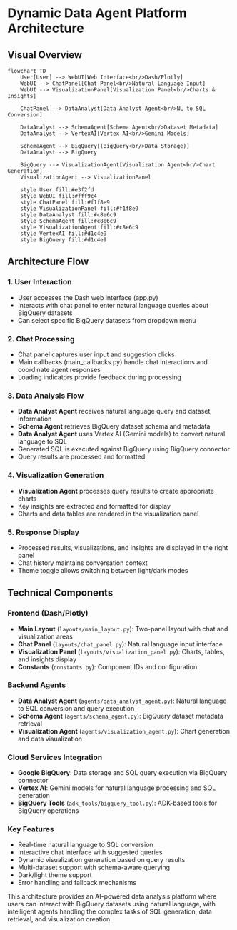 # Dynamic Data Agent Platform Architecture

## Visual Overview

```mermaid
flowchart TD
    User[User] --> WebUI[Web Interface<br/>Dash/Plotly]
    WebUI --> ChatPanel[Chat Panel<br/>Natural Language Input]
    WebUI --> VisualizationPanel[Visualization Panel<br/>Charts & Insights]
    
    ChatPanel --> DataAnalyst[Data Analyst Agent<br/>NL to SQL Conversion]
    
    DataAnalyst --> SchemaAgent[Schema Agent<br/>Dataset Metadata]
    DataAnalyst --> VertexAI[Vertex AI<br/>Gemini Models]
    
    SchemaAgent --> BigQuery[(BigQuery<br/>Data Storage)]
    DataAnalyst --> BigQuery
    
    BigQuery --> VisualizationAgent[Visualization Agent<br/>Chart Generation]
    VisualizationAgent --> VisualizationPanel
    
    style User fill:#e3f2fd
    style WebUI fill:#fff9c4
    style ChatPanel fill:#f1f8e9
    style VisualizationPanel fill:#f1f8e9
    style DataAnalyst fill:#c8e6c9
    style SchemaAgent fill:#c8e6c9
    style VisualizationAgent fill:#c8e6c9
    style VertexAI fill:#d1c4e9
    style BigQuery fill:#d1c4e9
```

## Architecture Flow

### 1. User Interaction
- User accesses the Dash web interface (app.py)
- Interacts with chat panel to enter natural language queries about BigQuery datasets
- Can select specific BigQuery datasets from dropdown menu

### 2. Chat Processing
- Chat panel captures user input and suggestion clicks
- Main callbacks (main_callbacks.py) handle chat interactions and coordinate agent responses
- Loading indicators provide feedback during processing

### 3. Data Analysis Flow
- **Data Analyst Agent** receives natural language query and dataset information
- **Schema Agent** retrieves BigQuery dataset schema and metadata
- **Data Analyst Agent** uses Vertex AI (Gemini models) to convert natural language to SQL
- Generated SQL is executed against BigQuery using BigQuery connector
- Query results are processed and formatted

### 4. Visualization Generation
- **Visualization Agent** processes query results to create appropriate charts
- Key insights are extracted and formatted for display
- Charts and data tables are rendered in the visualization panel

### 5. Response Display
- Processed results, visualizations, and insights are displayed in the right panel
- Chat history maintains conversation context
- Theme toggle allows switching between light/dark modes

## Technical Components

### Frontend (Dash/Plotly)
- **Main Layout** (`layouts/main_layout.py`): Two-panel layout with chat and visualization areas
- **Chat Panel** (`layouts/chat_panel.py`): Natural language input interface
- **Visualization Panel** (`layouts/visualization_panel.py`): Charts, tables, and insights display
- **Constants** (`constants.py`): Component IDs and configuration

### Backend Agents
- **Data Analyst Agent** (`agents/data_analyst_agent.py`): Natural language to SQL conversion and query execution
- **Schema Agent** (`agents/schema_agent.py`): BigQuery dataset metadata retrieval
- **Visualization Agent** (`agents/visualization_agent.py`): Chart generation and data visualization

### Cloud Services Integration
- **Google BigQuery**: Data storage and SQL query execution via BigQuery connector
- **Vertex AI**: Gemini models for natural language processing and SQL generation
- **BigQuery Tools** (`adk_tools/bigquery_tool.py`): ADK-based tools for BigQuery operations

### Key Features
- Real-time natural language to SQL conversion
- Interactive chat interface with suggested queries
- Dynamic visualization generation based on query results
- Multi-dataset support with schema-aware querying
- Dark/light theme support
- Error handling and fallback mechanisms

This architecture provides an AI-powered data analysis platform where users can interact with BigQuery datasets using natural language, with intelligent agents handling the complex tasks of SQL generation, data retrieval, and visualization creation.
